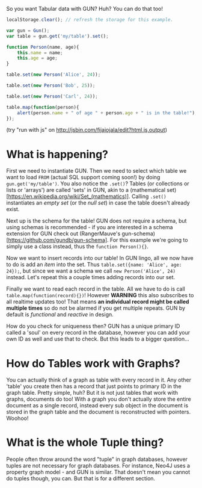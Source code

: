So you want Tabular data with GUN? Huh? You can do that too! 

```javascript
localStorage.clear(); // refresh the storage for this example.

var gun = Gun();
var table = gun.get('my/table').set();

function Person(name, age){
	this.name = name;
	this.age = age;
}

table.set(new Person('Alice', 24));

table.set(new Person('Bob', 25));

table.set(new Person('Carl', 24));

table.map(function(person){
	alert(person.name + " of age " + person.age + " is in the table!");
});
```

(try "run with js" on http://jsbin.com/fijajojala/edit?html,js,output)

# What is happening?

First we need to instantiate GUN. Then we need to select which table we want to load `FROM` (actual SQL support coming soon!) by doing `gun.get('my/table')`. You also notice the `.set()`? Tables (or collections or lists or 'arrays') are called 'sets' in GUN, akin to a (mathematical set)[https://en.wikipedia.org/wiki/Set_(mathematics)]. Calling `.set()` instantiates an *empty set* (or the *null set*) in case the table doesn't already exist.

Next up is the schema for the table! GUN does not require a schema, but using schemas is recommended - if you are interested in a schema extension for GUN check out (RangerMauve's gun-schema)[https://github.com/gundb/gun-schema]. For this example we're going to simply use a class instead, thus the `function Person(){}`.

Now we want to insert records into our table! In GUN lingo, all we now have to do is add an *item* into the set. Thus `table.set({name: 'Alice', age: 24});`, but since we want a schema we call `new Person('Alice', 24)` instead. Let's repeat this a couple times adding records into our set.

Finally we want to read each record in the table. All we have to do is call `table.map(function(record){})`! However **WARNING** this also subscribes to all realtime updates too! That means **an individual record might be called multiple times** so do not be alarmed if you get multiple repeats. GUN by default is *functional* and *reactive* in design.

How do you check for uniqueness then? GUN has a unique primary ID called a 'soul' on every record in the database, however you can add your own ID as well and use that to check. But this leads to a bigger question...

# How do Tables work with Graphs?

You can actually think of a graph as table with every record in it. Any other 'table' you create then has a record that just points to primary ID in the graph table. Pretty simple, huh? But it is not just tables that work with graphs, documents do too! With a graph you don't actually store the entire document as a single record, instead every sub object in the document is stored in the graph table and the document is reconstructed with pointers. Woohoo!

# What is the whole Tuple thing?

People often throw around the word "tuple" in graph databases, however tuples are not necessary for graph databases. For instance, Neo4J uses a property graph model - and GUN is similar. That doesn't mean you cannot do tuples though, you can. But that is for a different section.